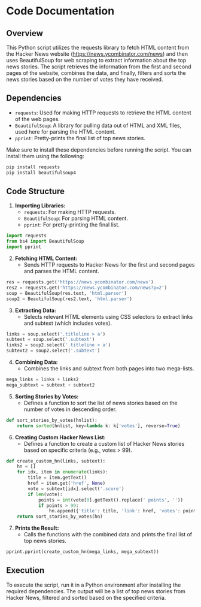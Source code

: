 # Code Documentation

## Overview

This Python script utilizes the requests library to fetch HTML content from the Hacker News website (https://news.ycombinator.com/news) and then uses BeautifulSoup for web scraping to extract information about the top news stories. The script retrieves the information from the first and second pages of the website, combines the data, and finally, filters and sorts the news stories based on the number of votes they have received.

## Dependencies

- `requests`: Used for making HTTP requests to retrieve the HTML content of the web pages.
- `BeautifulSoup`: A library for pulling data out of HTML and XML files, used here for parsing the HTML content.
- `pprint`: Pretty-prints the final list of top news stories.

Make sure to install these dependencies before running the script. You can install them using the following:

```bash
pip install requests
pip install beautifulsoup4
```

## Code Structure

1. **Importing Libraries:**
   - `requests`: For making HTTP requests.
   - `BeautifulSoup`: For parsing HTML content.
   - `pprint`: For pretty-printing the final list.

```python
import requests
from bs4 import BeautifulSoup
import pprint
```

2. **Fetching HTML Content:**
   - Sends HTTP requests to Hacker News for the first and second pages and parses the HTML content.

```python
res = requests.get('https://news.ycombinator.com/news')
res2 = requests.get('https://news.ycombinator.com/news?p=2')
soup = BeautifulSoup(res.text, 'html.parser')
soup2 = BeautifulSoup(res2.text, 'html.parser')
```

3. **Extracting Data:**
   - Selects relevant HTML elements using CSS selectors to extract links and subtext (which includes votes).

```python
links = soup.select('.titleline > a')
subtext = soup.select('.subtext')
links2 = soup2.select('.titleline > a')
subtext2 = soup2.select('.subtext')
```

4. **Combining Data:**
   - Combines the links and subtext from both pages into two mega-lists.

```python
mega_links = links + links2
mega_subtext = subtext + subtext2
```

5. **Sorting Stories by Votes:**
   - Defines a function to sort the list of news stories based on the number of votes in descending order.

```python
def sort_stories_by_votes(hnlist):
    return sorted(hnlist, key=lambda k: k['votes'], reverse=True)
```

6. **Creating Custom Hacker News List:**
   - Defines a function to create a custom list of Hacker News stories based on specific criteria (e.g., votes > 99).

```python
def create_custom_hn(links, subtext):
    hn = []
    for idx, item in enumerate(links):
        title = item.getText()
        href = item.get('href', None)
        vote = subtext[idx].select('.score')
        if len(vote):
            points = int(vote[0].getText().replace(' points', ''))
            if points > 99:
                hn.append({'title': title, 'link': href, 'votes': points})
    return sort_stories_by_votes(hn)
```

7. **Prints the Result:**
   - Calls the functions with the combined data and prints the final list of top news stories.

```python
pprint.pprint(create_custom_hn(mega_links, mega_subtext))
```

## Execution

To execute the script, run it in a Python environment after installing the required dependencies. The output will be a list of top news stories from Hacker News, filtered and sorted based on the specified criteria.

